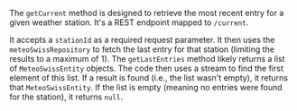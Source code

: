 The `getCurrent` method is designed to retrieve the most recent entry for a given weather station. It's a REST endpoint mapped to `/current`.

It accepts a `stationId` as a required request parameter. It then uses the `meteoSwissRepository` to fetch the last entry for that station (limiting the results to a maximum of 1). The `getLastEntries` method likely returns a list of `MeteoSwissEntity` objects.  The code then uses a stream to find the first element of this list. If a result is found (i.e., the list wasn't empty), it returns that `MeteoSwissEntity`. If the list is empty (meaning no entries were found for the station), it returns `null`.